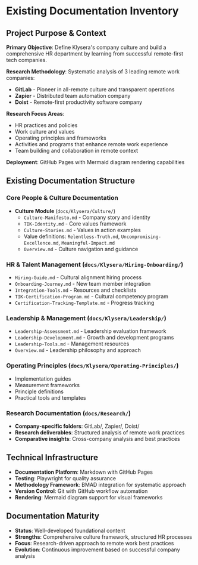 # Existing Documentation Inventory

## Project Purpose & Context
**Primary Objective**: Define Klysera's company culture and build a comprehensive HR department by learning from successful remote-first tech companies.

**Research Methodology**: Systematic analysis of 3 leading remote work companies:
- **GitLab** - Pioneer in all-remote culture and transparent operations
- **Zapier** - Distributed team automation company
- **Doist** - Remote-first productivity software company

**Research Focus Areas**:
- HR practices and policies
- Work culture and values
- Operating principles and frameworks
- Activities and programs that enhance remote work experience
- Team building and collaboration in remote context

**Deployment**: GitHub Pages with Mermaid diagram rendering capabilities

## Existing Documentation Structure

### Core People & Culture Documentation
- **Culture Module** (`docs/Klysera/Culture/`)
  - `Culture-Manifesto.md` - Company story and identity
  - `TIK-Identity.md` - Core values framework
  - `Culture-Stories.md` - Values in action examples
  - Value definitions: `Relentless-Truth.md`, `Uncompromising-Excellence.md`, `Meaningful-Impact.md`
  - `Overview.md` - Culture navigation and guidance

### HR & Talent Management (`docs/Klysera/Hiring-Onboarding/`)
- `Hiring-Guide.md` - Cultural alignment hiring process
- `Onboarding-Journey.md` - New team member integration
- `Integration-Tools.md` - Resources and checklists
- `TIK-Certification-Program.md` - Cultural competency program
- `Certification-Tracking-Template.md` - Progress tracking

### Leadership & Management (`docs/Klysera/Leadership/`)
- `Leadership-Assessment.md` - Leadership evaluation framework
- `Leadership-Development.md` - Growth and development programs
- `Leadership-Tools.md` - Management resources
- `Overview.md` - Leadership philosophy and approach

### Operating Principles (`docs/Klysera/Operating-Principles/`)
- Implementation guides
- Measurement frameworks
- Principle definitions
- Practical tools and templates

### Research Documentation (`docs/Research/`)
- **Company-specific folders**: GitLab/, Zapier/, Doist/
- **Research deliverables**: Structured analysis of remote work practices
- **Comparative insights**: Cross-company analysis and best practices

## Technical Infrastructure
- **Documentation Platform**: Markdown with GitHub Pages
- **Testing**: Playwright for quality assurance
- **Methodology Framework**: BMAD integration for systematic approach
- **Version Control**: Git with GitHub workflow automation
- **Rendering**: Mermaid diagram support for visual frameworks

## Documentation Maturity
- **Status**: Well-developed foundational content
- **Strengths**: Comprehensive culture framework, structured HR processes
- **Focus**: Research-driven approach to remote work best practices
- **Evolution**: Continuous improvement based on successful company analysis